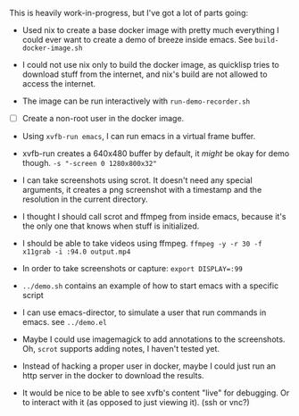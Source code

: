 This is heavily work-in-progress, but I've got a lot of parts going:

- Used nix to create a base docker image with pretty much everything I
could ever want to create a demo of breeze inside emacs. See
`build-docker-image.sh`

- I could not use nix only to build the docker image, as quicklisp
  tries to download stuff from the internet, and nix's build are not
  allowed to access the internet.

- The image can be run interactively with `run-demo-recorder.sh`

- [ ] Create a non-root user in the docker image.

- Using `xvfb-run emacs`, I can run emacs in a virtual frame buffer.

- xvfb-run creates a 640x480 buffer by default, it _might_ be okay for
  demo though. `-s "-screen 0 1280x800x32"`

- I can take screenshots using scrot. It doesn't need any special
  arguments, it creates a png screenshot with a timestamp and the
  resolution in the current directory.

- I thought I should call scrot and ffmpeg from inside emacs, because
  it's the only one that knows when stuff is initialized.

- I should be able to take videos using ffmpeg. `ffmpeg -y -r 30 -f
  x11grab -i :94.0 output.mp4`

- In order to take screenshots or capture: `export DISPLAY=:99`

- `../demo.sh` contains an example of how to start emacs with a
  specific script

- I can use emacs-director, to simulate a user that run commands in
  emacs. see `../demo.el`

- Maybe I could use imagemagick to add annotations to the
  screenshots. Oh, `scrot` supports adding notes, I haven't tested
  yet.

- Instead of hacking a proper user in docker, maybe I could just run
  an http server in the docker to download the results.

- It would be nice to be able to see xvfb's content "live" for
  debugging. Or to interact with it (as opposed to just viewing
  it). (ssh or vnc?)